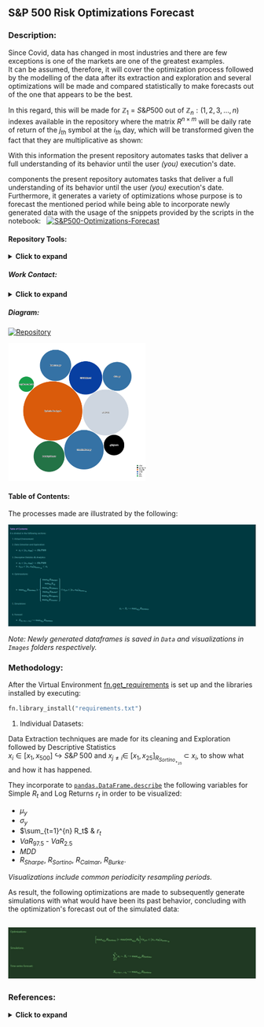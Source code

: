 ##  S&P 500 Risk Optimizations Forecast

### Description: 

Since Covid, data has changed in most industries and there are few exceptions is one of the markets are one of the greatest examples.<br>
It can be assumed, therefore, it will cover the optimization process followed by the modelling of the data after its extraction and exploration and several optimizations will be made and compared statistically to make forecasts out of the one that appears to be the best. <br>

In this regard, this will be made for $\mathbb Z_1$ = $S\&P500$ out of $\mathbb Z_n: ({1,2,3,..., n})$ indexes available in the repository where the matrix $R^{n \times m}$ will be daily rate of return of the $j_{th}$ symbol at the $i_{th}$ day, which will be transformed given the fact that they are multiplicative as shown: <br>




With this information 
the present repository automates tasks that deliver a full understanding of its behavior until the user *(you)* execution's date. <br> 



components the present repository automates tasks that deliver a full understanding of its behavior until the user *(you)* execution's date. <br>
Furthermore, it generates a variety of optimizations whose purpose is to forecast the mentioned period while being able to incorporate newly generated data with the usage of the snippets provided by the scripts in the notebook: &nbsp; [![S&P500-Optimizations-Forecast](https://img.shields.io/badge/Notebook--gray?style=square&logo=github&logoColor=black)](https://github.com/EstebanMqz/SP500-Risk-Optimizations-Forecast/blob/main/SP500-Risk-Optimized-Portfolios-ML.ipynb) <br>

#### **Repository Tools:**
<font>
<Details>
<Summary> <b>Click to expand</b> </Summary>

###### Actions: [![Repo-Visualization-Badge](https://img.shields.io/badge/Action-Visualization-020521?style=square&logo=github&logoColor=white)](https://githubnext.com/projects/repo-visualization)
###### Main Text-Editor: [![VSCode-Badge](https://img.shields.io/badge/VSCode-007ACC?style=square&logo=visual-studio-code&logoColor=white)](https://code.visualstudio.com/)&nbsp;[![Jupyter-Badge](https://img.shields.io/badge/Jupyter-F37626?style=square&logo=Jupyter&logoColor=white)](https://jupyter.org/try) 

###### Language: [![Python-Badge](https://img.shields.io/badge/Python-3776AB.svg?style=square&logo=Python&logoColor=green)](https://www.python.org)[![Markdown-Badge](https://img.shields.io/badge/Markdown-000000.svg?style=square&logo=Markdown&logoColor=white)](https://www.markdownguide.org)[![yaml-Badge](https://img.shields.io/badge/YAML-000000?style=square&logo=yaml&logoColor=red)](https://yaml.org)

###### Libraries:  [![Numpy-Badge](https://img.shields.io/badge/Numpy-013243?style=square&logo=numpy&logoColor=white)](https://numpy.org)  [![Pandas-Badge](https://img.shields.io/badge/Pandas-150458?style=square&logo=pandas&logoColor=white)](https://pandas.pydata.org)  [![Scipy-Badge](https://img.shields.io/badge/Scipy-darkblue?style=square&logo=scipy&logoColor=white)](https://www.scipy.org)  [![Fitter-Badge](https://img.shields.io/badge/Fitter-000000?style=square&logo=python&&logoColor=yellow)](https://fitter.readthedocs.io/en/latest/)  [![Matplotlib-Badge](https://img.shields.io/badge/Matplotlib-40403f?style=square&logo=python&logoColor=blue)](https://matplotlib.org)  [![Seaborn-Badge](https://img.shields.io/badge/Seaborn-40403f?style=square&logo=python&logoColor=blue)](https://seaborn.pydata.org)

###### Interface: [![React-Badge](https://img.shields.io/badge/React-61DAFB?style=square&logo=react&logoColor=black)](https://create-react-app.dev)

###### Version Control: [![GitHub-Badge](https://img.shields.io/badge/GitHub-100000?style=square&logo=github&logoColor=white)](https://github.com)&nbsp;[![Git-Badge](https://img.shields.io/badge/Git-F05032.svg?style=square&logo=Git&logoColor=white)](https://git-scm.com)  
[![Git-Commads](https://img.shields.io/badge/Git%20Commands-gray?style=square&logo=git&logoColor=white)](https://github.com/EstebanMqz/Git-Commands)

###### License: [![Creative Commons BY 3.0](https://img.shields.io/badge/License-CC%20BY%203.0-yellow.svg?style=square&logo=creative-commons&logoColor=white)](https://creativecommons.org/licenses/by/3.0/)

</Details>

##### Work Contact:
<font>
<Details>
<Summary> <b>Click to expand</b> </Summary>

[![Website](https://img.shields.io/badge/Website-ffffff?style=square&logo=opera&logoColor=red)](https://estebanmqz.com) [![LinkedIn](https://img.shields.io/badge/LinkedIn-041a80?style=square&logo=linkedin&logoColor=white)](https://www.linkedin.com/in/esteban-m65381722210212839/) [![Portfolio](https://img.shields.io/badge/Github-Portfolio-010b38?style=square&logo=github&logoColor=black)](https://estebanmqz.github.io/Portfolio/) [![E-mail](https://img.shields.io/badge/Business-Mail-052ce6?style=square&logo=mail&logoColor=white)](mailto:esteban@esteban.com)
<br>

![GitHub Logo](https://github.com/EstebanMqz.png?size=50) [![Github](https://img.shields.io/badge/Github-000000?style=square&logo=github&logoColor=white)](https://github.com/EstebanMqz) 

</Details>

##### **Diagram:**
[![Repository](https://img.shields.io/badge/Repository-0089D6?style=square&logo=microsoft-azure&logoColor=white)](https://mango-dune-07a8b7110.1.azurestaticapps.net/?repo=EstebanMqz%2FSP500-Risk-Optimizations-Forecast)

<img src="diagram.svg" width="280" height="280">

#### Table of Contents: 
The processes made are illustrated by the following:

![Alt text](images/ToC.jpg)

*Note: Newly generated dataframes is saved in `Data` and visualizations in `Images` folders respectively.* <br>

### Methodology: 

After the Virtual Environment [fn.get_requirements](https://github.com/EstebanMqz/SP500-Risk-Optimized-Portfolios-PostCovid-ML/blob/main/functions.py) is set up and the libraries installed by executing: <br>

```python
fn.library_install("requirements.txt")
```
1. Individual Datasets:

Data Extraction techniques are made for its cleaning and Exploration followed by Descriptive Statistics<br>
$x_i\in [x_1,x_{500}]$ $\hookrightarrow$ $S$&$P$ $500$ and $x_{j\neq i}\in$ $[x_1,x_{25}]_{{R_{Sortino_{+_{25}}}}}$ $\subset$ $x_i$, to show what and how it has happened. <br>

They incorporate to [`pandas.DataFrame.describe`](https://pandas.pydata.org/docs/reference/api/pandas.DataFrame.describe.html) the following variables for Simple $R_t$ and Log Returns $r_t$ in order to be visualized:<br>
+ $\mu_{y}$
+ $\sigma_{y}$
+ $\sum_{t=1}^{n} R_t$ $\&$ $r_t$
+ $VaR_{97.5}$ - $VaR_{2.5}$
+ $MDD$
+ $R_{Sharpe}$, $R_{Sortino}$, $R_{Calmar}$, $R_{Burke}$.<br>

*Visualizations include common periodicity resampling periods.* <br>

As result, the following optimizations are made to subsequently generate simulations with what would have been its past behavior, concluding with the optimization's forecast out of the simulated data: <br>

![Alt text](images/Methodology.jpg)
---
### **References:**
<font>
<Details>
<Summary> <b>Click to expand</b> </Summary>

#### Libraries:

+ ##### </u> Pandas: </u> <br>

[`pd.isin`](https://pandas.pydata.org/docs/reference/api/pandas.DataFrame.isin.html) [`pd.df.sample`](https://pandas.pydata.org/pandas-docs/stable/reference/api/pandas.DataFrame.sample.html) [`pd.df.fillna`](https://pandas.pydata.org/pandas-docs/stable/reference/api/pandas.DataFrame.fillna.html) [`pd.df.resample`](https://pandas.pydata.org/pandas-docs/stable/reference/api/pandas.DataFrame.resample.html) [`pandas.DataFrame.describe`](https://pandas.pydata.org/docs/reference/api/pandas.DataFrame.describe.html)

+ ##### </u> Numpy: </u> <br>

[`np.quantile`](https://numpy.org/doc/stable/reference/generated/numpy.quantile.html) [`np.arange`](https://numpy.org/doc/stable/reference/generated/numpy.arange.html) [`np.add`](https://numpy.org/doc/stable/reference/generated/numpy.add.html) [`np.subtract`](https://numpy.org/doc/stable/reference/generated/numpy.subtract.html) [`np.dot`](https://numpy.org/doc/stable/reference/generated/numpy.dot.html) [`np.divide`](https://numpy.org/doc/stable/reference/generated/numpy.divide.html) [`np.cov`](https://numpy.org/doc/stable/reference/generated/numpy.cov.html) [`np.power`](https://numpy.org/doc/stable/reference/generated/numpy.power.html) <br>

+ ##### </u> Stats: </u> <br>

[`scipy.stats`](https://docs.scipy.org/doc/scipy/reference/stats.html) [`scipy.stats.rv_continuous`](https://docs.scipy.org/doc/scipy/reference/generated/scipy.stats.rv_continuous.html) [`scipy.stats.rv_discrete`](https://docs.scipy.org/doc/scipy/reference/generated/scipy.stats.rv_discrete.html) [`scipy.optimize.minimize`](https://docs.scipy.org/doc/scipy/reference/generated/scipy.optimize.minimize.html)

+ ##### </u> Sklearn: </u> <br>

[`sklearn.model_selection.GridSearchCV`](https://scikit-learn.org/stable/modules/generated/sklearn.model_selection.GridSearchCV.html) [`Hyper-parameters Exhaustive GridSearchCV`](https://scikit-learn.org/stable/modules/grid_search.html) <br>
[`sklearn.neighbors.KernelDensity`](https://scikit-learn.org/stable/modules/generated/sklearn.neighbors.KernelDensity.html) [`sklearn.neighbors.KernelDensity.fit`](https://scikit-learn.org/stable/modules/generated/sklearn.neighbors.KernelDensity.html#sklearn.neighbors.KernelDensity.fit) <br>
[`sklearn.neighbors.KernelDensity.score_samples`](https://scikit-learn.org/stable/modules/generated/sklearn.neighbors.KernelDensity.html#sklearn.neighbors.KernelDensity.score_samples) [`sklearn.metrics`](https://scikit-learn.org/stable/modules/model_evaluation.html)

+ ##### Other: <br>

[`fitter`](https://fitter.readthedocs.io/en/latest/index.html)<br>
[`statsmodels`](https://www.statsmodels.org/stable/index.html)<br><br>

+ ##### Other References: <br>
###### *Indexes Supported*:<br>
+ [`S&P`](https://en.wikipedia.org/wiki/List_of_S%26P_500_companies) [`Dow Jones`](https://en.wikipedia.org/wiki/Dow_Jones_Industrial_Average) [`NASDAQ 100`](https://en.wikipedia.org/wiki/NASDAQ-100) [`Russell 1000`](https://en.wikipedia.org/wiki/Russell_1000_Index) [`FTSE 100`](https://en.wikipedia.org/wiki/FTSE_100_Index) [`IPC`](https://en.wikipedia.org/wiki/Indice_de_Precios_y_Cotizaciones) [`DAX`](https://en.wikipedia.org/wiki/DAX) [`IBEX 35`](https://en.wikipedia.org/wiki/IBEX_35) [`CAC 40`](https://en.wikipedia.org/wiki/CAC_40) [`EURO STOXX 50`](https://en.wikipedia.org/wiki/EURO_STOXX_50) [`FTSE MIB`](https://en.wikipedia.org/wiki/FTSE_MIB) [`Hang Seng Index`](https://en.wikipedia.org/wiki/Hang_Seng_Index)

###### *Official Market Risks Data & Announcements*:
+ [`Daily Treasury Par Yield Curve Rates`](https://home.treasury.gov/resource-center/data-chart-center/interest-rates/TextView?type=daily_treasury_yield_curve&field_tdr_date_value_month=202304)<br>
+ [`Bank of International Settlements (BIS)`](https://www.bis.org/statistics/index.htm)<br>

###### *Other*:
+ [`LaTeX`](https://en.wikipedia.org/wiki/List_of_mathematical_symbols_by_subject)</br>
+ [`Expected Shortfall (ES)`](https://en.wikipedia.org/wiki/Expected_shortfall) [`Value at Risk (VaR)`](https://en.wikipedia.org/wiki/Value_at_risk) 
+ [`Convolution of Distributions`](https://en.wikipedia.org/wiki/Convolution_of_probability_distributions)<br>
+ [`i.i.d`](https://en.wikipedia.org/wiki/Independent_and_identically_distributed_random_variables)<br>

+ [`Expected Shortfall (ES)`](https://en.wikipedia.org/wiki/Expected_shortfall)<br>


